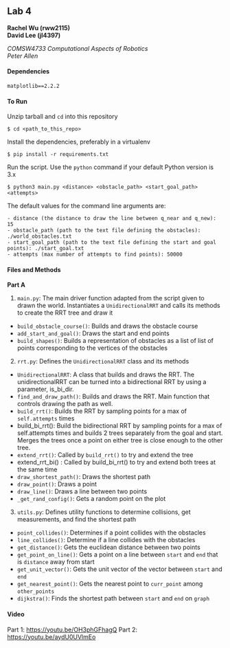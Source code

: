 ## Lab 4
**Rachel Wu (rww2115)**  
**David Lee (jl4397)**

*COMSW4733 Computational Aspects of Robotics*  
*Peter Allen*

#### Dependencies
```
matplotlib==2.2.2
```

#### To Run
Unzip tarball and `cd` into this repository
```
$ cd <path_to_this_repo>
```

Install the dependencies, preferably in a virtualenv
```
$ pip install -r requirements.txt
```

Run the script. Use the `python` command if your default Python version is 3.x
```
$ python3 main.py <distance> <obstacle_path> <start_goal_path> <attempts>
```

The default values for the command line arguments are:

```
- distance (the distance to draw the line between q_near and q_new): 15
- obstacle_path (path to the text file defining the obstacles): ./world_obstacles.txt
- start_goal_path (path to the text file defining the start and goal points): ./start_goal.txt
- attempts (max number of attempts to find points): 50000
```

#### Files and Methods
**Part A**
1. `main.py`: The main driver function adapted from the script given to drawn the world. Instantiates a `UnidirectionalRRT` and calls its methods to create the RRT tree and draw it  
  - `build_obstacle_course()`: Builds and draws the obstacle course
  - `add_start_and_goal()`: Draws the start and end points
  - `build_shapes()`: Builds a representation of obstacles as a list of list of points corresponding to the vertices of the obstacles
2. `rrt.py`: Defines the `UnidirectionalRRT` class and its methods  
  - `UnidirectionalRRT`: A class that builds and draws the RRT. The unidirectionalRRT can be turned into a bidirectional RRT by using a parameter, is_bi_dir. 
  - `find_and_draw_path()`: Builds and draws the RRT. Main function that controls drawing the path as well.
  - `build_rrt()`: Builds the RRT by sampling points for a max of `self.attempts` times
  -  build_bi_rrt(): Build the bidirectional RRT by sampling points for a max of self.attempts times and builds 2 trees separately from the goal and start. Merges the trees once a point on either tree is close enough to the other tree.
  - `extend_rrt()`: Called by `build_rrt()` to try and extend the tree
  -  extend_rrt_bi() : Called by build_bi_rrt() to try and extend both trees at the same time 
  - `draw_shortest_path()`: Draws the shortest path
  - `draw_point()`: Draws a point
  - `draw_line()`: Draws a line between two points
  - `_get_rand_config()`: Gets a random point on the plot
3. `utils.py`: Defines utility functions to determine collisions, get measurements, and find the shortest path  
  - `point_collides()`: Determines if a point collides with the obstacles
  - `line_collides()`: Determine if a line collides with the obstacles
  - `get_distance()`: Gets the euclidean distance between two points
  - `get_point_on_line()`: Gets a point on a line between `start` and `end` that is `distance` away from start
  - `get_unit_vector()`: Gets the unit vector of the vector between `start` and `end`
  - `get_nearest_point()`: Gets the nearest point to `curr_point` among `other_points`
  - `dijkstra()`: Finds the shortest path between `start` and `end` on `graph`


#### Video
Part 1: https://youtu.be/OH3phGFhagQ
Part 2: https://youtu.be/aydU0UVlmEo
